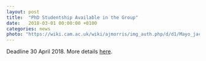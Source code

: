 ```yaml
---
layout: post
title:  "PhD Studentship Available in the Group"
date:   2018-03-01 00:00:00 +0100
categories: news
photo: "https://wiki.cam.ac.uk/wiki/ajmorris/img_auth.php/d/d1/Mayo_jacs.gif" 
---
```





Deadline 30 April 2018. More details [here](https://wiki.cam.ac.uk/ajmorris/PhD_Position_Autumn_2017).
